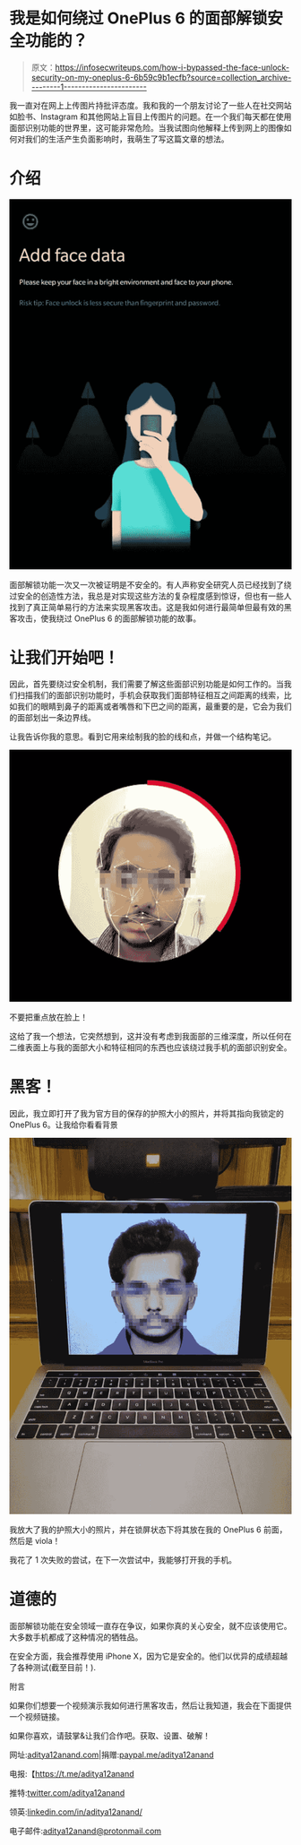 # 我是如何绕过 OnePlus 6 的面部解锁安全功能的？

> 原文：<https://infosecwriteups.com/how-i-bypassed-the-face-unlock-security-on-my-oneplus-6-6b59c9b1ecfb?source=collection_archive---------1----------------------->

我一直对在网上上传图片持批评态度。我和我的一个朋友讨论了一些人在社交网站如脸书、Instagram 和其他网站上盲目上传图片的问题。在一个我们每天都在使用面部识别功能的世界里，这可能非常危险。当我试图向他解释上传到网上的图像如何对我们的生活产生负面影响时，我萌生了写这篇文章的想法。

# 介绍

![](img/0fd5dd6da0e4e4d4cd727a0d84d3dc52.png)

面部解锁功能一次又一次被证明是不安全的。有人声称安全研究人员已经找到了绕过安全的创造性方法，我总是对实现这些方法的复杂程度感到惊讶，但也有一些人找到了真正简单易行的方法来实现黑客攻击。这是我如何进行最简单但最有效的黑客攻击，使我绕过 OnePlus 6 的面部解锁功能的故事。

# 让我们开始吧！

因此，首先要绕过安全机制，我们需要了解这些面部识别功能是如何工作的。当我们扫描我们的面部识别功能时，手机会获取我们面部特征相互之间距离的线索，比如我们的眼睛到鼻子的距离或者嘴唇和下巴之间的距离，最重要的是，它会为我们的面部划出一条边界线。

让我告诉你我的意思。看到它用来绘制我的脸的线和点，并做一个结构笔记。

![](img/7eda975ab684be4408f0a8c53cd248b5.png)

不要把重点放在脸上！

这给了我一个想法，它突然想到，这并没有考虑到我面部的三维深度，所以任何在二维表面上与我的面部大小和特征相同的东西也应该绕过我手机的面部识别安全。

# 黑客！

因此，我立即打开了我为官方目的保存的护照大小的照片，并将其指向我锁定的 OnePlus 6。让我给你看看背景

![](img/2939680a2bc405d214ff7594b033af90.png)

我放大了我的护照大小的照片，并在锁屏状态下将其放在我的 OnePlus 6 前面，然后是 viola！

我花了 1 次失败的尝试，在下一次尝试中，我能够打开我的手机。

# 道德的

面部解锁功能在安全领域一直存在争议，如果你真的关心安全，就不应该使用它。大多数手机都成了这种情况的牺牲品。

在安全方面，我会推荐使用 iPhone X，因为它是安全的。他们以优异的成绩超越了各种测试(截至目前！).

附言

如果你们想要一个视频演示我如何进行黑客攻击，然后让我知道，我会在下面提供一个视频链接。

如果你喜欢，请鼓掌&让我们合作吧。获取、设置、破解！

网址:[aditya12anand.com](https://www.aditya12anand.com/)|捐赠:[paypal.me/aditya12anand](https://paypal.me/aditya12anand)

电报:【https://t.me/aditya12anand 

推特:[twitter.com/aditya12anand](https://twitter.com/aditya12anand?source=post_page---------------------------)

领英:[linkedin.com/in/aditya12anand/](https://www.linkedin.com/in/aditya12anand/?source=post_page---------------------------)

电子邮件:aditya12anand@protonmail.com
